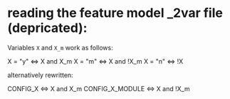 # reading the feature model _2var file (depricated):


Variables `X` and `X_m` work as follows:

X = "y" <=> X and X_m
X = "m" <=> X and !X_m
X = "n" <=> !X

alternatively rewritten:

CONFIG_X <=> X and X_m
CONFIG_X_MODULE <=> X and !X_m
